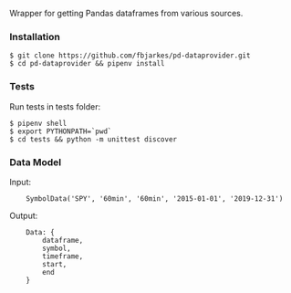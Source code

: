 Wrapper for getting Pandas dataframes from various sources.

### Installation
```
$ git clone https://github.com/fbjarkes/pd-dataprovider.git
$ cd pd-dataprovider && pipenv install
```

### Tests
Run tests in tests folder:
```
$ pipenv shell
$ export PYTHONPATH=`pwd`
$ cd tests && python -m unittest discover
```

### Data Model
Input:

```
    SymbolData('SPY', '60min', '60min', '2015-01-01', '2019-12-31')
```
Output:
```
    Data: {
        dataframe,
        symbol,
        timeframe,
        start,
        end
    }
```

